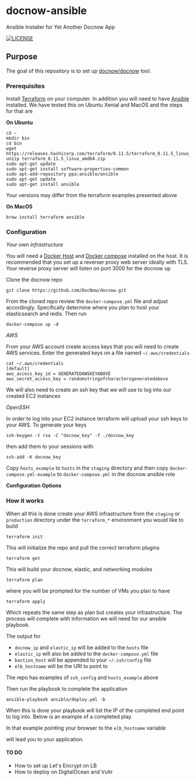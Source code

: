 # docnow-ansible
Ansible Installer for Yet Another Docnow App

[![LICENSE](https://img.shields.io/badge/license-MIT-blue.svg?style=flat-square)](./LICENSE)

## Purpose

The goal of this repository is to set up
[docnow/docnow](https://github.com/docnow/docnow) tool.

### Prerequisites

Install [Terraform](https://terraform.io) on your
computer. In addition you will need to have [Ansible](https://ansible.com) installed. We have tested this on Ubuntu Xenial and MacOS and the steps for that are

**On Ubuntu**

```
cd ~
mkdir bin
cd bin
wget https://releases.hashicorp.com/terraform/0.11.5/terraform_0.11.5_linux_amd64.zip
unzip terraform_0.11.5_linux_amd64.zip
sudo apt-get update
sudo apt-get install software-properties-common
sudo apt-add-repository ppa:ansible/ansible
sudo apt-get update
sudo apt-get install ansible
```

Your versions may differ from the terraform examples presented above

**On MacOS**

```
brew install terraform ansible
```

### Configuration

*Your own infrastructure*

You will need a [Docker Host](https://docker.com) and [Docker
compose](https://docs.docker.com/compose/) installed on the host. It is
recommended that you set up a reverser proxy web server ideally with TLS. Your
reverse proxy server will listen on port 3000 for the docnow up

Clone the docnow repo

```
git clone https://github.com/DocNow/docnow.git
```
From the cloned repo review the `docker-compose.yml` file and adjust
accordingly. Specifically determine where you plan to host your elasticsearch
and redis. Then run

```
docker-compose up -d
```

*AWS*

From your AWS account create access keys that you will need to create AWS
services. Enter the generated keys on a file named `~/.aws/credentials`

```
cat ~/.aws/credentials
[default]
aws_access_key_id = GENERATEDAWSKEYABOVE
aws_secret_access_key = randomstringofcharactersgeneratedabove
```

We will also need to create an ssh key that we will use to log into our created EC2
instances

*OpenSSH*

In order to log into your EC2 instance terraform will upload your ssh keys
to your AWS. To generate your keys

```
ssh-keygen -t rsa -C "docnow_key" -f ./docnow_key
```
then add them to your sessions with 

```
ssh-add -K docnow_key
```

Copy `hosts_example` to `hosts` in the `staging` directory and then copy
`docker-compose.yml-example` to `docker-compose.yml` in the docnow ansible role

**Configuration Options**

### How it works

When all this is done create your AWS infrastructure from the `staging` or
`production` directory under the `terraform_*` environment you would like to
build

```
terraform init
```

This will initialize the repo and pull the correct terraform plugins

```
terraform get
```

This will build your docnow, elastic, and networking modules

```
terraform plan
```

where you will be prompted for the number of VMs you plan to have

```
terraform apply
```

Which repeats the same step as plan but creates your infrastructure. The process
will complete with information we will need for our ansible playbook.

The output for

* `docnow_ip` and `elastic_ip` will be added to the `hosts` file
* `elastic_ip` will also be added to the `docker-compose.yml` file
* `bastion_host` will be appended to your `~/.ssh/config` file
* `elb_hostname` will be the URI to point to

The repo has examples of `ssh_config` and `hosts_example` above

Then run the playbook to complete the application

```
ansible-playbook ansible/deploy.yml -b
```

When this is done your playbook will list the IP of the completed end point to
log into. Below is an example of a completed play.

In that example pointing your browser to the `elb_hostname` variable

will lead you to your application.

#### TO DO
* How to set up Let's Encrypt on LB
* How to deploy on DigitalOcean and Vultr
